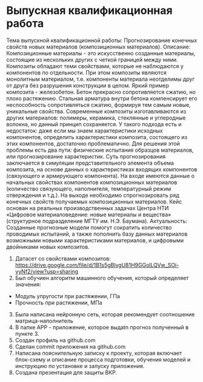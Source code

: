 # Выпускная квалификационная работа
Тема выпускной квалификационной работы: Прогнозирование конечных свойств новых материалов (композиционных материалов). 
Описание: Композиционные материалы - это искусственно созданные материалы, состоящие из нескольких других с четкой границей между ними. Композиты обладают теми свойствами, которые не наблюдаются у компонентов по отдельности. При этом композиты являются монолитным материалом, т.е. компоненты материала неотделимы друг от друга без разрушения конструкции в целом. Яркий пример композита - железобетон. Бетон прекрасно сопротивляется сжатию, но плохо растяжению. Стальная арматура внутри бетона компенсирует его неспособность сопротивляться сжатию, формируя тем самым новые, уникальные свойства. Современные композиты изготавливаются из других материалов: полимеры, керамика, стеклянные и углеродные волокна, но данный принцип сохраняется. У такого подхода есть и недостаток: даже если мы знаем характеристики исходных компонентов, определить характеристики композита, состоящего из этих компонентов, достаточно проблематично. Для решения этой проблемы есть два пути: физические испытания образцов материалов, или прогнозирование характеристик. Суть прогнозирования заключается в симуляции представительного элемента объема композита, на основе данных о характеристиках входящих компонентов (связующего и армирующего компонента).
На входе имеются данные о начальных свойствах компонентов композиционных материалов (количество связующего, наполнителя, температурный режим отверждения и т.д.). На выходе необходимо спрогнозировать ряд конечных свойств получаемых композиционных материалов. Кейс основан на реальных производственных задачах Центра НТИ «Цифровое материаловедение: новые материалы и вещества» (структурное подразделение МГТУ им. Н.Э. Баумана).
Актуальность: Созданные прогнозные модели помогут сократить количество проводимых испытаний, а также пополнить базу данных материалов возможными новыми характеристиками материалов, и цифровыми двойниками новых композитов.

1.	Датасет со свойствами композитов: https://drive.google.com/file/d/1B1s5gBlvgU81H9GGolLQVw_SOi-vyNf2/view?usp=sharing
2.	Был обучиен алгоритм машинного обучения, который определяет значения:
-	Модуль упругости при растяжении, ГПа
-	Прочность при растяжении, МПа
3.	Была написана нейронную сеть, которая рекомендует соотношение матрица-наполнитель
4.	В папке APP - приложение, которое выдаtn прогноз полученный в пункте 3.
5.	Создан профиль на github.com 
6.	Сделан commit приложения на github.com
7.	Написана пояснительную записку к проекту, которая включает блок-схему и описание  процесса подготовки, обучения моделей и инструкцию по установке и запуску приложения.
8.	Создана презентация для защиты ВКР.
